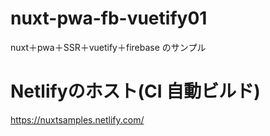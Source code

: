 # nuxt-pwa-fb-vuetify01
nuxt＋pwa＋SSR＋vuetify＋firebase のサンプル

# Netlifyのホスト(CI 自動ビルド)
https://nuxtsamples.netlify.com/
